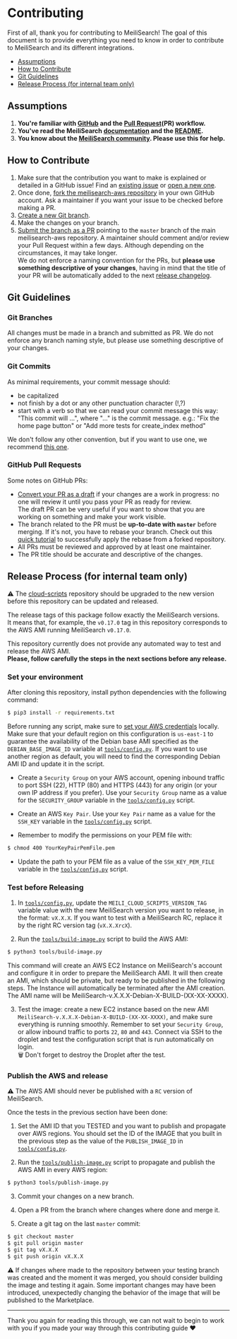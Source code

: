 # Contributing

First of all, thank you for contributing to MeiliSearch! The goal of this document is to provide everything you need to know in order to contribute to MeiliSearch and its different integrations.

<!-- MarkdownTOC autolink="true" style="ordered" indent="   " -->

- [Assumptions](#assumptions)
- [How to Contribute](#how-to-contribute)
- [Git Guidelines](#git-guidelines)
- [Release Process (for internal team only)](#release-process-for-internal-team-only)

<!-- /MarkdownTOC -->

## Assumptions

1. **You're familiar with [GitHub](https://github.com) and the [Pull Request](https://help.github.com/en/github/collaborating-with-issues-and-pull-requests/about-pull-requests)(PR) workflow.**
2. **You've read the MeiliSearch [documentation](https://docs.meilisearch.com) and the [README](/README.md).**
3. **You know about the [MeiliSearch community](https://docs.meilisearch.com/resources/contact.html). Please use this for help.**

## How to Contribute

1. Make sure that the contribution you want to make is explained or detailed in a GitHub issue! Find an [existing issue](https://github.com/meilisearch/meilisearch-aws/issues/) or [open a new one](https://github.com/meilisearch/meilisearch-aws/issues/new).
2. Once done, [fork the meilisearch-aws repository](https://help.github.com/en/github/getting-started-with-github/fork-a-repo) in your own GitHub account. Ask a maintainer if you want your issue to be checked before making a PR.
3. [Create a new Git branch](https://help.github.com/en/github/collaborating-with-issues-and-pull-requests/creating-and-deleting-branches-within-your-repository).
4. Make the changes on your branch.
5. [Submit the branch as a PR](https://help.github.com/en/github/collaborating-with-issues-and-pull-requests/creating-a-pull-request-from-a-fork) pointing to the `master` branch of the main meilisearch-aws repository. A maintainer should comment and/or review your Pull Request within a few days. Although depending on the circumstances, it may take longer.<br>
 We do not enforce a naming convention for the PRs, but **please use something descriptive of your changes**, having in mind that the title of your PR will be automatically added to the next [release changelog](https://github.com/meilisearch/meilisearch-aws/releases/).

## Git Guidelines

### Git Branches

All changes must be made in a branch and submitted as PR.
We do not enforce any branch naming style, but please use something descriptive of your changes.

### Git Commits

As minimal requirements, your commit message should:
- be capitalized
- not finish by a dot or any other punctuation character (!,?)
- start with a verb so that we can read your commit message this way: "This commit will ...", where "..." is the commit message.
  e.g.: "Fix the home page button" or "Add more tests for create_index method"

We don't follow any other convention, but if you want to use one, we recommend [this one](https://chris.beams.io/posts/git-commit/).

### GitHub Pull Requests

Some notes on GitHub PRs:

- [Convert your PR as a draft](https://help.github.com/en/github/collaborating-with-issues-and-pull-requests/changing-the-stage-of-a-pull-request) if your changes are a work in progress: no one will review it until you pass your PR as ready for review.<br>
  The draft PR can be very useful if you want to show that you are working on something and make your work visible.
- The branch related to the PR must be **up-to-date with `master`** before merging. If it's not, you have to rebase your branch. Check out this [quick tutorial](https://gist.github.com/curquiza/5f7ce615f85331f083cd467fc4e19398) to successfully apply the rebase from a forked repository.
- All PRs must be reviewed and approved by at least one maintainer.
- The PR title should be accurate and descriptive of the changes.

## Release Process (for internal team only)

⚠️ The [cloud-scripts](https://github.com/meilisearch/cloud-scripts) repository should be upgraded to the new version before this repository can be updated and released.

The release tags of this package follow exactly the MeiliSearch versions.<br>
It means that, for example, the `v0.17.0` tag in this repository corresponds to the AWS AMI running MeiliSearch `v0.17.0`.

This repository currently does not provide any automated way to test and release the AWS AMI.<br>
**Please, follow carefully the steps in the next sections before any release.**

### Set your environment

After cloning this repository, install python dependencies with the following command:

```bash
$ pip3 install -r requirements.txt
```

Before running any script, make sure to [set your AWS credentials](https://boto3.amazonaws.com/v1/documentation/api/latest/guide/configuration.html) locally. Make sure that your default region on this configuration is `us-east-1` to guarantee the availability of the Debian base AMI specified as the `DEBIAN_BASE_IMAGE_ID` variable at [`tools/config.py`](tools/config.py). If you want to use another region as default, you will need to find the corresponding Debian AMI ID and update it in the script.

- Create a `Security Group` on your AWS account, opening inbound traffic to port SSH (22), HTTP (80) and HTTPS (443) for any origin (or your own IP address if you prefer). Use your `Security Group` name as a value for the `SECURITY_GROUP` variable in the [`tools/config.py`](tools/config.py) script.

- Create an AWS `Key Pair`. Use your `Key Pair` name as a value for the `SSH_KEY` variable in the [`tools/config.py`](tools/config.py) script. 

- Remember to modify the permissions on your PEM file with:

```bash
$ chmod 400 YourKeyPairPemFile.pem
```

- Update the path to your PEM file as a value of the `SSH_KEY_PEM_FILE` variable in the [`tools/config.py`](tools/config.py) script. 

### Test before Releasing

1. In [`tools/config.py`](tools/config.py), update the `MEILI_CLOUD_SCRIPTS_VERSION_TAG` variable value with the new MeiliSearch version you want to release, in the format: `vX.X.X`. If you want to test with a MeiliSearch RC, replace it by the right RC version tag (`vX.X.XrcX`).

2. Run the [`tools/build-image.py`](tools/build-image.py) script to build the AWS AMI:

```bash
$ python3 tools/build-image.py
```

This command will create an AWS EC2 Instance on MeiliSearch's account and configure it in order to prepare the MeiliSearch AMI. It will then create an AMI, which should be private, but ready to be published in the following steps. The Instance will automatically be terminated after the AMI creation.<br>
The AMI name will be MeiliSearch-v.X.X.X-Debian-X-BUILD-(XX-XX-XXXX).

3. Test the image: create a new EC2 instance based on the new AMI `MeiliSearch-v.X.X.X-Debian-X-BUILD-(XX-XX-XXXX)`, and make sure everything is running smoothly. Remember to set your `Security Group`, or allow inbound traffic to ports `22`, `80` and `443`. Connect via SSH to the droplet and test the configuration script that is run automatically on login.<br>
🗑 Don't forget to destroy the Droplet after the test.

### Publish the AWS and release

⚠️ The AWS AMI should never be published with a `RC` version of MeiliSearch.

Once the tests in the previous section have been done:

1. Set the AMI ID that you TESTED and you want to publish and propagate over AWS regions. You should set the ID of the IMAGE that you built in the previous step as the value of the `PUBLISH_IMAGE_ID` in [`tools/config.py`](tools/config.py).

2. Run the [`tools/publish-image.py`](tools/publish-image.py) script to propagate and publish the AWS AMI in every AWS region:

```bash
$ python3 tools/publish-image.py
```

3. Commit your changes on a new branch.

4. Open a PR from the branch where changes where done and merge it.

5. Create a git tag on the last `master` commit:

```bash
$ git checkout master
$ git pull origin master
$ git tag vX.X.X
$ git push origin vX.X.X
```

⚠️ If changes where made to the repository between your testing branch was created and the moment it was merged, you should consider building the image and testing it again. Some important changes may have been introduced, unexpectedly changing the behavior of the image that will be published to the Marketplace.

<hr>

Thank you again for reading this through, we can not wait to begin to work with you if you made your way through this contributing guide ❤️
